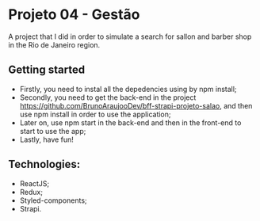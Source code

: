 # Projeto 04 - Gestão

 A project that I did in order to simulate a search for sallon and barber shop in the Rio de Janeiro region.


## Getting started

 - Firstly, you need to instal all the depedencies using by npm install;
 - Secondly, you need to get the back-end in the project https://github.com/BrunoAraujooDev/bff-strapi-projeto-salao, and then use npm install in order to use the application;
 - Later on, use npm start in the back-end and then in the front-end to start to use the app;
 - Lastly, have fun!

## Technologies:

- ReactJS;
- Redux;
- Styled-components;
- Strapi.
